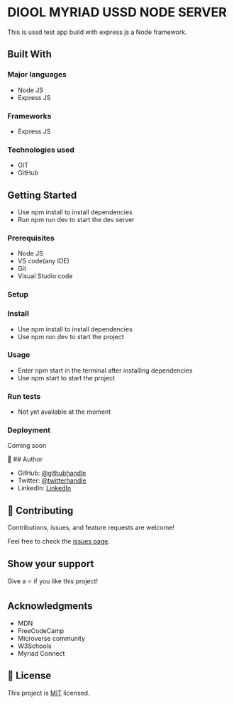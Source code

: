 # DIOOL MYRIAD USSD NODE SERVER
This is ussd test app build with express js a Node framework. 

## Built With

### Major languages
 - Node JS
 - Express JS

### Frameworks
- Express JS

### Technologies used
- GIT
- GitHub


## Getting Started
- Use npm install to install dependencies
- Run npm run dev to start the dev server

### Prerequisites
 - Node JS
 - VS code(any IDE)
 - Git
- Visual Studio code
  
### Setup

### Install
- Use npm install to install dependencies
- Use npm run dev to start the project

### Usage
- Enter  npm start in the terminal after installing dependencies
- Use npm start to start the project

### Run tests
- Not yet available at the moment
  
### Deployment
Coming soon

👤 ## Author

- GitHub: [@githubhandle](https://github.com/githubhandle)
- Twitter: [@twitterhandle](https://twitter.com/twitterhandle)
- LinkedIn: [LinkedIn](https://linkedin.com/in/linkedinhandle)


## 🤝 Contributing

Contributions, issues, and feature requests are welcome!

Feel free to check the [issues page](../../issues/).

## Show your support

Give a ⭐️ if you like this project!

## Acknowledgments

- MDN
- FreeCodeCamp
- Microverse community
- W3Schools
- Myriad Connect


## 📝 License

This project is [MIT](./MIT.md) licensed.


